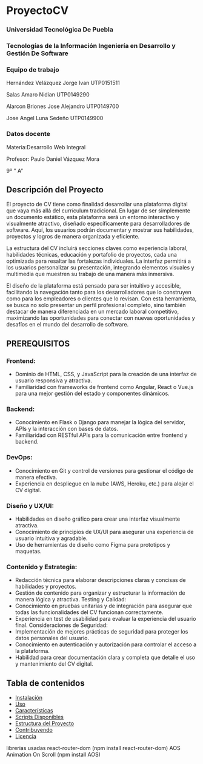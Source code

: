 # ProyectoCV
### Universidad Tecnológica De Puebla
### Tecnologías de la Información Ingeniería en Desarrollo y Gestión De Software

### Equipo de trabajo 
Hernández Velázquez Jorge Ivan UTP0151511


Salas Amaro Nidian	UTP0149290


Alarcon Briones Jose Alejandro UTP0149700


Jose Angel Luna Sedeño UTP0149900



### Datos docente
Materia:Desarrollo Web Integral


Profesor: Paulo Daniel Vázquez Mora


9º ” A”




## Descripción del Proyecto
El proyecto de CV tiene como finalidad desarrollar una plataforma digital que vaya más allá del currículum tradicional. En lugar de ser simplemente un documento estático, esta plataforma será un entorno interactivo y visualmente atractivo, diseñado específicamente para desarrolladores de software. Aquí, los usuarios podrán documentar y mostrar sus habilidades, proyectos y logros de manera organizada y eficiente.

La estructura del CV incluirá secciones claves como experiencia laboral, habilidades técnicas, educación y portafolio de proyectos, cada una optimizada para resaltar las fortalezas individuales. La interfaz permitirá a los usuarios personalizar su presentación, integrando elementos visuales y multimedia que muestren su trabajo de una manera más inmersiva.

El diseño de la plataforma está pensado para ser intuitivo y accesible, facilitando la navegación tanto para los desarrolladores que lo construyen como para los empleadores o clientes que lo revisan. Con esta herramienta, se busca no solo presentar un perfil profesional completo, sino también destacar de manera diferenciada en un mercado laboral competitivo, maximizando las oportunidades para conectar con nuevas oportunidades y desafíos en el mundo del desarrollo de software.


## PREREQUISITOS

### Frontend:
- Dominio de HTML, CSS, y JavaScript para la creación de una interfaz de usuario responsiva y atractiva.
- Familiaridad con frameworks de frontend como Angular, React o Vue.js para una mejor gestión del estado y componentes dinámicos.
### Backend:
- Conocimiento en Flask o Django para manejar la lógica del servidor, APIs y la interacción con bases de datos.
- Familiaridad con RESTful APIs para la comunicación entre frontend y backend.
### DevOps:
- Conocimiento en Git y control de versiones para gestionar el código de manera efectiva.
- Experiencia en despliegue en la nube (AWS, Heroku, etc.) para alojar el CV digital.

 ### Diseño y UX/UI:
- Habilidades en diseño gráfico para crear una interfaz visualmente atractiva.
- Conocimiento de principios de UX/UI para asegurar una experiencia de usuario intuitiva y agradable.
- Uso de herramientas de diseño como Figma para prototipos y maquetas.

### Contenido y Estrategia:
- Redacción técnica para elaborar descripciones claras y concisas de habilidades y proyectos.
- Gestión de contenido para organizar y estructurar la información de manera lógica y atractiva.
Testing y Calidad:
- Conocimiento en pruebas unitarias y de integración para asegurar que todas las funcionalidades del CV funcionan correctamente.
- Experiencia en test de usabilidad para evaluar la experiencia del usuario final.
Consideraciones de Seguridad:
- Implementación de mejores prácticas de seguridad para proteger los datos personales del usuario.
- Conocimiento en autenticación y autorización para controlar el acceso a la plataforma.
- Habilidad para crear documentación clara y completa que detalle el uso y mantenimiento del CV digital.







## Tabla de contenidos
- [Instalación](#instalación)
- [Uso](#uso)
- [Características](#características)
- [Scripts Disponibles](#scripts-disponibles)
- [Estructura del Proyecto](#estructura-del-proyecto)
- [Contribuyendo](#contribuyendo)
- [Licencia](#licencia)

librerias usadas
react-router-dom (npm install react-router-dom)
AOS Animation On Scroll (npm install AOS)